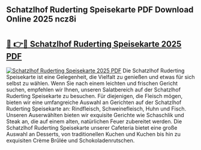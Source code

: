 ## Schatzlhof Ruderting Speisekarte PDF Download Online 2025 ncz8i

# <h2><a href="http://gccevo.nevu.top/?p=Schatzlhof+Ruderting+Speisekarte">🔗 👉🔴 Schatzlhof Ruderting Speisekarte 2025 PDF</a></h2>

[![Schatzlhof Ruderting Speisekarte 2025 PDF](https://i.imgur.com/dBaPXMq.png)](http://gccevo.nevu.top/?p=Schatzlhof+Ruderting+Speisekarte)
Die Schatzlhof Ruderting Speisekarte ist eine Gelegenheit, die Vielfalt zu genießen und etwas für sich selbst zu wählen. Wenn Sie nach einem leichten und frischen Gericht suchen, empfehlen wir Ihnen, unseren Salatbereich auf der Schatzlhof Ruderting Speisekarte zu besuchen. Für diejenigen, die Fleisch mögen, bieten wir eine umfangreiche Auswahl an Gerichten auf der Schatzlhof Ruderting Speisekarte an: Rindfleisch, Schweinefleisch, Huhn und Fisch. Unseren Auserwählten bieten wir exquisite Gerichte wie Schaschlik und Steak an, die auf einem alten, natürlichen Feuer zubereitet werden. Die Schatzlhof Ruderting Speisekarte unserer Cafeteria bietet eine große Auswahl an Desserts, von traditionellen Kuchen und Kuchen bis hin zu exquisiten Crème Brûlée und Schokoladenrutschen.

